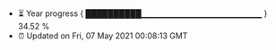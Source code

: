 - ⏳ Year progress { ██████████▁▁▁▁▁▁▁▁▁▁▁▁▁▁▁▁▁▁▁▁ } 34.52 %
- ⏰ Updated on Fri, 07 May 2021 00:08:13 GMT

